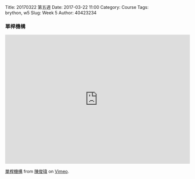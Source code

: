 Title: 20170322 第五週
Date: 2017-03-22 11:00
Category: Course
Tags: brython, w5
Slug: Week 5
Author: 40423234

<h3>單桿機構</h3>

<iframe src="https://player.vimeo.com/video/214859698" width="600" height="420" frameborder="0" webkitallowfullscreen mozallowfullscreen allowfullscreen></iframe>

<p><a href="https://vimeo.com/214859698">單桿機構</a> from <a href="https://vimeo.com/user61279825">陳俊瑋</a> on <a href="https://vimeo.com">Vimeo</a>.</p>